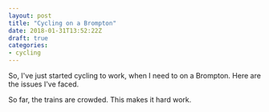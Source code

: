```yaml
---
layout: post
title: "Cycling on a Brompton"
date: 2018-01-31T13:52:22Z
draft: true
categories:
- cycling
---
```

So, I've just started cycling to work, when I need to on a Brompton. Here are the issues I've faced.

So far, the trains are crowded. This makes it hard work. 
